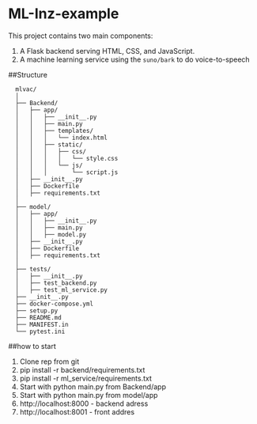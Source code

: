 # ML-Inz-example

This project contains two main components:
1. A Flask backend serving HTML, CSS, and JavaScript.
2. A machine learning service using the `suno/bark` to do voice-to-speech

##Structure 
```
  mlvac/
  │
  ├── Backend/
  │   ├── app/
  │   │   ├── __init__.py
  │   │   ├── main.py
  │   │   ├── templates/
  │   │   │   └── index.html
  │   │   ├── static/
  │   │   │   ├── css/
  │   │   │   │   └── style.css
  │   │   │   └── js/
  │   │   │       └── script.js
  │   ├── __init__.py
  │   ├── Dockerfile
  │   ├── requirements.txt
  │
  ├── model/
  │   ├── app/
  │   │   ├── __init__.py
  │   │   ├── main.py
  │   │   ├── model.py
  │   ├── __init__.py
  │   ├── Dockerfile
  │   ├── requirements.txt
  │
  ├── tests/
  │   ├── __init__.py
  │   ├── test_backend.py
  │   ├── test_ml_service.py
  ├── __init__.py
  ├── docker-compose.yml
  ├── setup.py
  ├── README.md
  ├── MANIFEST.in
  └── pytest.ini
```

##how to start
1. Clone rep from git 
2. pip install -r backend/requirements.txt
3. pip install -r ml_service/requirements.txt
4. Start with python main.py from Backend/app
5. Start with python main.py from model/app
6. http://localhost:8000 - backend adress
7. http://localhost:8001 - front addres
